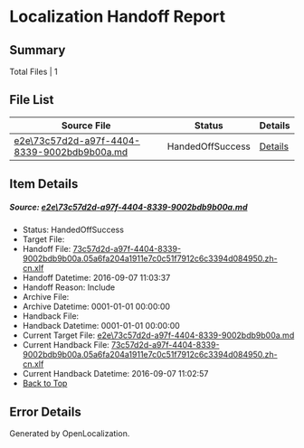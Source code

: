 # <a name='report-top'></a> Localization Handoff Report

## Summary
 Total Files | 1

## File List
 Source File | Status | Details 
 ----------- | ------ | ------- 
 [e2e\73c57d2d-a97f-4404-8339-9002bdb9b00a.md](https://github.com/OpenLocalizationTestOrg/ol-test0/blob/1cceda5b7b5fcf6672547b40f2db8bd07c08121d/e2e/73c57d2d-a97f-4404-8339-9002bdb9b00a.md) | HandedOffSuccess | [Details](#23d78a6350594533964336a275052647282ad7863)

## Item Details
##### <a name='23d78a6350594533964336a275052647282ad7863'></a> Source: [e2e\73c57d2d-a97f-4404-8339-9002bdb9b00a.md](https://github.com/OpenLocalizationTestOrg/ol-test0/blob/1cceda5b7b5fcf6672547b40f2db8bd07c08121d/e2e/73c57d2d-a97f-4404-8339-9002bdb9b00a.md)
* Status: HandedOffSuccess
* Target File: 
* Handoff File: [73c57d2d-a97f-4404-8339-9002bdb9b00a.05a6fa204a1911e7c0c51f7912c6c3394d084950.zh-cn.xlf](https://github.com/OpenLocalizationTestOrg/ol-test0-handoff/blob/a2ce02b3a4ef99f591c985ed067fb0ddc3977ade/ol-handoff/OpenLocalizationTestOrg/ol-test0-zhcn/ci/ht/73c57d2d-a97f-4404-8339-9002bdb9b00a.05a6fa204a1911e7c0c51f7912c6c3394d084950.zh-cn.xlf)
* Handoff Datetime: 2016-09-07 11:03:37
* Handoff Reason: Include
* Archive File: 
* Archive Datetime: 0001-01-01 00:00:00
* Handback File: 
* Handback Datetime: 0001-01-01 00:00:00
* Current Target File: [e2e\73c57d2d-a97f-4404-8339-9002bdb9b00a.md](https://github.com/OpenLocalizationTestOrg/ol-test0-zhcn/blob/eb372adf69c8d636f259a6e93aa59101b21b1cc1/e2e/73c57d2d-a97f-4404-8339-9002bdb9b00a.md)
* Current Handback File: [73c57d2d-a97f-4404-8339-9002bdb9b00a.05a6fa204a1911e7c0c51f7912c6c3394d084950.zh-cn.xlf](https://github.com/OpenLocalizationTestOrg/ol-test0-handback/blob/596b63e63397efeba88414c58451793d570ddd4e/ol-handback/OpenLocalizationTestOrg/ol-test0-zhcn/ci/ht/73c57d2d-a97f-4404-8339-9002bdb9b00a.05a6fa204a1911e7c0c51f7912c6c3394d084950.zh-cn.xlf)
* Current Handback Datetime: 2016-09-07 11:02:57
* [Back to Top](#report-top)


## Error Details

Generated by OpenLocalization.
